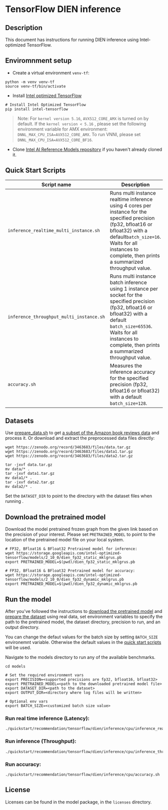 <!--- 0. Title -->
# TensorFlow DIEN inference

<!-- 10. Description -->
## Description

This document has instructions for running DIEN inference using
Intel-optimized TensorFlow.

## Enviromnment setup
* Create a virtual environment `venv-tf`:
```
python -m venv venv-tf
source venv-tf/bin/activate
```

* Install [Intel optimized TensorFlow](https://pypi.org/project/intel-tensorflow/)
```
# Install Intel Optimized TensorFlow
pip install intel-tensorflow
```
> Note: For `kernel version 5.16`, `AVX512_CORE_AMX` is turned on by default. If the `kernel version < 5.16` , please set the following environment variable for AMX environment: `DNNL_MAX_CPU_ISA=AVX512_CORE_AMX`. To run VNNI, please set `DNNL_MAX_CPU_ISA=AVX512_CORE_BF16`.

* Clone [Intel AI Reference Models repository](https://github.com/IntelAI/models) if you haven't already cloned it.

<!--- 40. Quick Start Scripts -->
## Quick Start Scripts

| Script name | Description |
|-------------|-------------|
| `inference_realtime_multi_instance.sh` | Runs multi instance realtime inference using 4 cores per instance for the specified precision (fp32, bfloat16 or bfloat32) with a default`batch_size=16`. Waits for all instances to complete, then prints a summarized throughput value. |
| `inference_throughput_multi_instance.sh` | Runs multi instance batch inference using 1 instance per socket for the specified precision (fp32, bfloat16 or bfloat32) with a default `batch_size=65536`. Waits for all instances to complete, then prints a summarized throughput value. |
| `accuracy.sh` | Measures the inference accuracy for the specified precision (fp32, bfloat16 or bfloat32) with a default `batch_size=128`. |

<!--- 30. Datasets -->
## Datasets

Use [prepare_data.sh](https://github.com/alibaba/ai-matrix/blob/master/macro_benchmark/DIEN_TF2/prepare_data.sh) to get [a subset of the Amazon book reviews data](http://snap.stanford.edu/data/amazon/productGraph/categoryFiles/) and process it.
Or download and extract the preprocessed data files directly:
```
wget https://zenodo.org/record/3463683/files/data.tar.gz
wget https://zenodo.org/record/3463683/files/data1.tar.gz
wget https://zenodo.org/record/3463683/files/data2.tar.gz

tar -jxvf data.tar.gz
mv data/* .
tar -jxvf data1.tar.gz
mv data1/* .
tar -jxvf data2.tar.gz
mv data2/* .
```
Set the `DATASET_DIR` to point to the directory with the dataset files when running <model name>.

## Download the pretrained model
Download the model pretrained frozen graph from the given link based on the precision of your interest. Please set `PRETRAINED_MODEL` to point to the location of the pretrained model file on your local system.
```
# FP32, BFloat16 & BFloat32 Pretrained model for inference:
wget https://storage.googleapis.com/intel-optimized-tensorflow/models/2_10_0/dien_fp32_static_mklgrus.pb
export PRETRAINED_MODEL=$(pwd)/dien_fp32_static_mklgrus.pb

# FP32, BFloat16 & BFloat32 Pretrained model for accuracy:
wget https://storage.googleapis.com/intel-optimized-tensorflow/models/2_10_0/dien_fp32_dynamic_mklgrus.pb
export PRETRAINED_MODEL=$(pwd)/dien_fp32_dynamic_mklgrus.pb
```

## Run the model

After you've followed the instructions to [download the pretrained model](#download-the-pretrained-model)
and [prepare the dataset](#datasets) using real data, set environment variables to
specify the path to the pretrained model, the dataset directory, precision to run, and an output directory.

You can change the defaut values for the batch size by setting `BATCH_SIZE` environemnt variable. Otherwise the default values in the [quick start scripts](#quick-start-scripts) will be used.

Navigate to the models directory to run any of the available benchmarks.
```
cd models

# Set the required environment vars
export PRECISION=<supported precisions are fp32, bfloat16, bfloat32>
export PRETRAINED_MODEL=<path to the downloaded pretrained model file>
export DATASET_DIR=<path to the dataset>
export OUTPUT_DIR=<directory where log files will be written>

# Optional env vars
export BATCH_SIZE=<customized batch size value>
```
### Run real time inference (Latency):
```
./quickstart/recommendation/tensorflow/dien/inference/cpu/inference_realtime_multi_instance.sh
```

### Run inference (Throughput):
```
./quickstart/recommendation/tensorflow/dien/inference/cpu/inference_throughput_multi_instance.sh
```

### Run accuracy:
```
./quickstart/recommendation/tensorflow/dien/inference/cpu/accuracy.sh
```

<!--- 80. License -->
## License

Licenses can be found in the model package, in the `licenses` directory.
